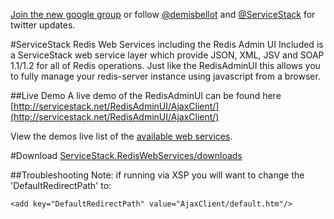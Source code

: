 [Join the new google group](http://groups.google.com/group/servicestack) or
follow [@demisbellot](http://twitter.com/demisbellot) and [@ServiceStack](http://twitter.com/servicestack)
for twitter updates.

#ServiceStack Redis Web Services including the Redis Admin UI
Included is a ServiceStack web service layer which provide JSON, XML, JSV and SOAP 1.1/1.2 for all of Redis operations.
Just like the RedisAdminUI this allows you to fully manage your redis-server instance using javascript from a browser.

##Live Demo
A live demo of the RedisAdminUI can be found here [http://servicestack.net/RedisAdminUI/AjaxClient/](http://servicestack.net/RedisAdminUI/AjaxClient/)

View the demos live list of the [available web services](http://www.servicestack.net/RedisAdminUI/servicestack/metadata).


#Download
[ServiceStack.RedisWebServices/downloads](https://github.com/ServiceStack/ServiceStack.RedisWebServices/downloads)

##Troubleshooting
Note: if running via XSP you will want to change the 'DefaultRedirectPath' to:

    <add key="DefaultRedirectPath" value="AjaxClient/default.htm"/>
